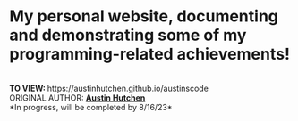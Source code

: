 <h1>My personal website, documenting and demonstrating some of my programming-related achievements!</h1>
 <br> <b>TO VIEW: </b>
 https://austinhutchen.github.io/austinscode
  <br>
ORIGINAL AUTHOR: <u><b>Austin Hutchen </b></u> 
<br>
*In progress, will be completed by 8/16/23*
